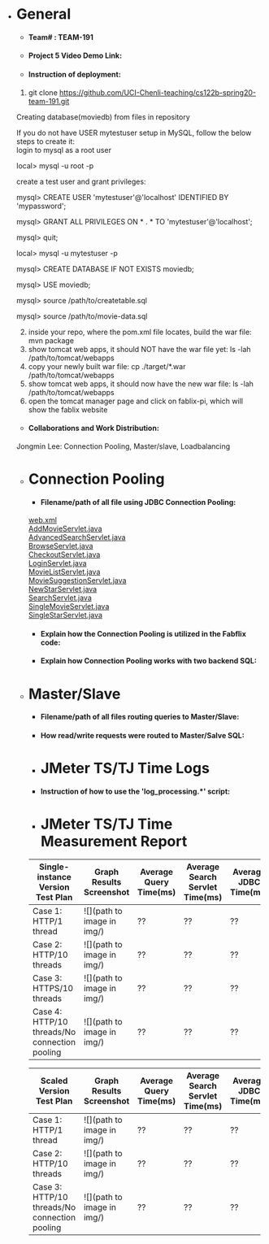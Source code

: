 - # General  
    - #### Team# : TEAM-191  
      
    - #### Project 5 Video Demo Link:  
      
    - #### Instruction of deployment:
    1. git clone https://github.com/UCI-Chenli-teaching/cs122b-spring20-team-191.git
    
    Creating database(moviedb) from files in repository
    
    If you do not have USER mytestuser setup in MySQL, follow the below steps to create it:\
    login to mysql as a root user

    local> mysql -u root -p
    
    create a test user and grant privileges:

    mysql> CREATE USER 'mytestuser'@'localhost' IDENTIFIED BY 'mypassword';
    
    mysql> GRANT ALL PRIVILEGES ON * . * TO 'mytestuser'@'localhost';
    
    mysql> quit;
    
    local> mysql -u mytestuser -p
    
    mysql> CREATE DATABASE IF NOT EXISTS moviedb;
    
    mysql> USE moviedb;
    
    mysql> source /path/to/createtable.sql 
    
    mysql> source /path/to/movie-data.sql
    
    2. inside your repo, where the pom.xml file locates, build the war file:
    mvn package
    3. show tomcat web apps, it should NOT have the war file yet:
    ls -lah /path/to/tomcat/webapps
    4. copy your newly built war file:
    cp ./target/*.war /path/to/tomcat/webapps
    5. show tomcat web apps, it should now have the new war file:
    ls -lah /path/to/tomcat/webapps
    6. open the tomcat manager page and click on fablix-pi, which will show the fablix website
    
    - #### Collaborations and Work Distribution:  
    Jongmin Lee: Connection Pooling, Master/slave, Loadbalancing
    
    - # Connection Pooling  
        - #### Filename/path of all file using JDBC Connection Pooling:  
        [web.xml](https://github.com/UCI-Chenli-teaching/cs122b-spring20-team-191/tree/master/fablix-web/web/WEB-INF)  
        [AddMovieServlet.java](https://github.com/UCI-Chenli-teaching/cs122b-spring20-team-191/blob/master/fablix-web/src/AddMovieServlet.java)  
        [AdvancedSearchServlet.java](https://github.com/UCI-Chenli-teaching/cs122b-spring20-team-191/blob/master/fablix-web/src/AdvancedSearchServlet.java)  
        [BrowseServlet.java](https://github.com/UCI-Chenli-teaching/cs122b-spring20-team-191/blob/master/fablix-web/src/BrowseServlet.java)  
        [CheckoutServlet.java](https://github.com/UCI-Chenli-teaching/cs122b-spring20-team-191/blob/master/fablix-web/src/CheckoutServlet.java)  
        [LoginServlet.java](https://github.com/UCI-Chenli-teaching/cs122b-spring20-team-191/blob/master/fablix-web/src/LoginServlet.java)  
        [MovieListServlet.java](https://github.com/UCI-Chenli-teaching/cs122b-spring20-team-191/blob/master/fablix-web/src/MovieListServlet.java)  
        [MovieSuggestionServlet.java](https://github.com/UCI-Chenli-teaching/cs122b-spring20-team-191/blob/master/fablix-web/src/MovieSuggestionServlet.java)  
        [NewStarServlet.java](https://github.com/UCI-Chenli-teaching/cs122b-spring20-team-191/blob/master/fablix-web/src/NewStarServlet.java)  
        [SearchServlet.java](https://github.com/UCI-Chenli-teaching/cs122b-spring20-team-191/blob/master/fablix-web/src/SearchServlet.java)  
        [SingleMovieServlet.java](https://github.com/UCI-Chenli-teaching/cs122b-spring20-team-191/blob/master/fablix-web/src/SingleMovieServlet.java)  
        [SingleStarServlet.java](https://github.com/UCI-Chenli-teaching/cs122b-spring20-team-191/blob/master/fablix-web/src/SingleStarServlet.java)  
        
        
        - #### Explain how the Connection Pooling is utilized in the Fabflix code:  
        
        - #### Explain how Connection Pooling works with two backend SQL:  
        
    - # Master/Slave  
        - #### Filename/path of all files routing queries to Master/Slave:  
        
        - #### How read/write requests were routed to Master/Salve SQL:  
        
        - # JMeter TS/TJ Time Logs  
        - #### Instruction of how to use the 'log_processing.*' script:  
        
        - # JMeter TS/TJ Time Measurement Report  
        | **Single-instance Version Test Plan**          | **Graph Results Screenshot** | **Average Query Time(ms)** | **Average Search Servlet Time(ms)** | **Average JDBC Time(ms)** | **Analysis** |
        |------------------------------------------------|------------------------------|----------------------------|-------------------------------------|---------------------------|--------------|
        | Case 1: HTTP/1 thread                          | ![](path to image in img/)   | ??                         | ??                                  | ??                        | ??           |
        | Case 2: HTTP/10 threads                        | ![](path to image in img/)   | ??                         | ??                                  | ??                        | ??           |
        | Case 3: HTTPS/10 threads                       | ![](path to image in img/)   | ??                         | ??                                  | ??                        | ??           |
        | Case 4: HTTP/10 threads/No connection pooling  | ![](path to image in img/)   | ??                         | ??                                  | ??                        | ??           |

        | **Scaled Version Test Plan**                   | **Graph Results Screenshot** | **Average Query Time(ms)** | **Average Search Servlet Time(ms)** | **Average JDBC Time(ms)** | **Analysis** |
        |------------------------------------------------|------------------------------|----------------------------|-------------------------------------|---------------------------|--------------|
        | Case 1: HTTP/1 thread                          | ![](path to image in img/)   | ??                         | ??                                  | ??                        | ??           |
        | Case 2: HTTP/10 threads                        | ![](path to image in img/)   | ??                         | ??                                  | ??                        | ??           |
        | Case 3: HTTP/10 threads/No connection pooling  | ![](path to image in img/)   | ??                         | ??                                  | ??          
